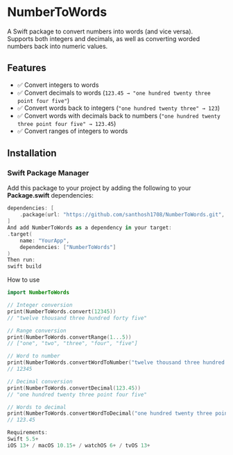 # NumberToWords

A Swift package to convert numbers into words (and vice versa).  
Supports both integers and decimals, as well as converting worded numbers back into numeric values.

## Features

- ✅ Convert integers to words  
- ✅ Convert decimals to words (`123.45 → "one hundred twenty three point four five"`)  
- ✅ Convert words back to integers (`"one hundred twenty three" → 123`)  
- ✅ Convert words with decimals back to numbers (`"one hundred twenty three point four five" → 123.45`)  
- ✅ Convert ranges of integers to words  

## Installation

### Swift Package Manager

Add this package to your project by adding the following to your **Package.swift** dependencies:

```swift
dependencies: [
    .package(url: "https://github.com/santhosh1708/NumberToWords.git", from: "1.0.0")
]
And add NumberToWords as a dependency in your target:
.target(
    name: "YourApp",
    dependencies: ["NumberToWords"]
)
Then run:
swift build
```
How to use
```swift
import NumberToWords

// Integer conversion
print(NumberToWords.convert(12345))
// "twelve thousand three hundred forty five"

// Range conversion
print(NumberToWords.convertRange(1...5))
// ["one", "two", "three", "four", "five"]

// Word to number
print(NumberToWords.convertWordToNumber("twelve thousand three hundred forty five"))
// 12345

// Decimal conversion
print(NumberToWords.convertDecimal(123.45))
// "one hundred twenty three point four five"

// Words to decimal
print(NumberToWords.convertWordToDecimal("one hundred twenty three point four five"))
// 123.45

Requirements:
Swift 5.5+
iOS 13+ / macOS 10.15+ / watchOS 6+ / tvOS 13+
```

